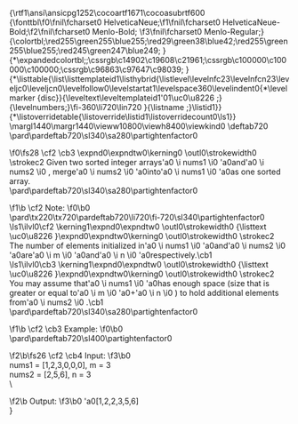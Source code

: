 {\rtf1\ansi\ansicpg1252\cocoartf1671\cocoasubrtf600
{\fonttbl\f0\fnil\fcharset0 HelveticaNeue;\f1\fnil\fcharset0 HelveticaNeue-Bold;\f2\fnil\fcharset0 Menlo-Bold;
\f3\fnil\fcharset0 Menlo-Regular;}
{\colortbl;\red255\green255\blue255;\red29\green38\blue42;\red255\green255\blue255;\red245\green247\blue249;
}
{\*\expandedcolortbl;;\cssrgb\c14902\c19608\c21961;\cssrgb\c100000\c100000\c100000;\cssrgb\c96863\c97647\c98039;
}
{\*\listtable{\list\listtemplateid1\listhybrid{\listlevel\levelnfc23\levelnfcn23\leveljc0\leveljcn0\levelfollow0\levelstartat1\levelspace360\levelindent0{\*\levelmarker \{disc\}}{\leveltext\leveltemplateid1\'01\uc0\u8226 ;}{\levelnumbers;}\fi-360\li720\lin720 }{\listname ;}\listid1}}
{\*\listoverridetable{\listoverride\listid1\listoverridecount0\ls1}}
\margl1440\margr1440\vieww10800\viewh8400\viewkind0
\deftab720
\pard\pardeftab720\sl340\sa280\partightenfactor0

\f0\fs28 \cf2 \cb3 \expnd0\expndtw0\kerning0
\outl0\strokewidth0 \strokec2 Given two sorted integer arrays\'a0
\i nums1
\i0 \'a0and\'a0
\i nums2
\i0 , merge\'a0
\i nums2
\i0 \'a0into\'a0
\i nums1
\i0 \'a0as one sorted array.\
\pard\pardeftab720\sl340\sa280\partightenfactor0

\f1\b \cf2 Note:
\f0\b0 \
\pard\tx220\tx720\pardeftab720\li720\fi-720\sl340\partightenfactor0
\ls1\ilvl0\cf2 \kerning1\expnd0\expndtw0 \outl0\strokewidth0 {\listtext	\uc0\u8226 	}\expnd0\expndtw0\kerning0
\outl0\strokewidth0 \strokec2 The number of elements initialized in\'a0
\i nums1
\i0 \'a0and\'a0
\i nums2
\i0 \'a0are\'a0
\i m
\i0 \'a0and\'a0
\i n
\i0 \'a0respectively.\cb1 \
\ls1\ilvl0\cb3 \kerning1\expnd0\expndtw0 \outl0\strokewidth0 {\listtext	\uc0\u8226 	}\expnd0\expndtw0\kerning0
\outl0\strokewidth0 \strokec2 You may assume that\'a0
\i nums1
\i0 \'a0has enough space (size that is greater or equal to\'a0
\i m
\i0 \'a0+\'a0
\i n
\i0 ) to hold additional elements from\'a0
\i nums2
\i0 .\cb1 \
\pard\pardeftab720\sl340\sa280\partightenfactor0

\f1\b \cf2 \cb3 Example:
\f0\b0 \
\pard\pardeftab720\sl400\partightenfactor0

\f2\b\fs26 \cf2 \cb4 Input:
\f3\b0 \
nums1 = [1,2,3,0,0,0], m = 3\
nums2 = [2,5,6],       n = 3\
\

\f2\b Output:
\f3\b0 \'a0[1,2,2,3,5,6]\
}